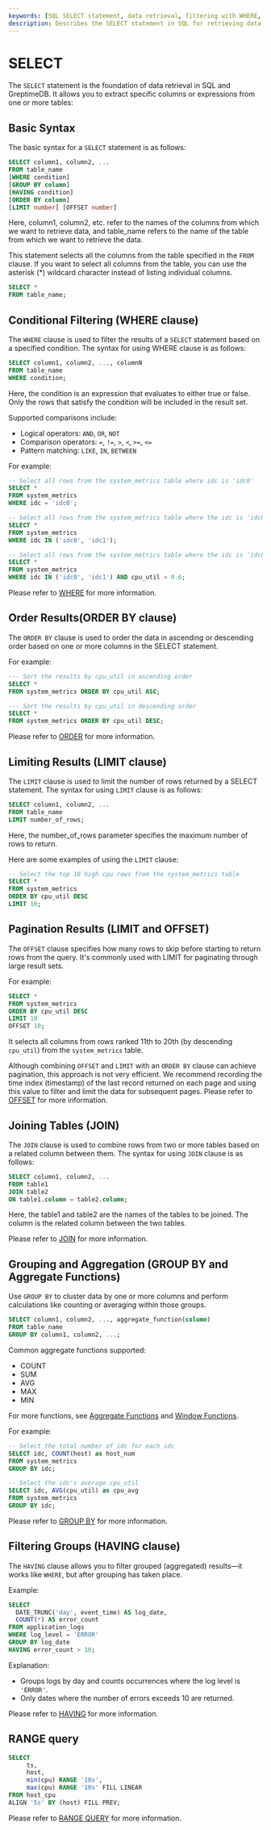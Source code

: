 ```yaml
---
keywords: [SQL SELECT statement, data retrieval, filtering with WHERE, LIMIT clause, JOIN tables, GROUP BY clause]
description: Describes the SELECT statement in SQL for retrieving data from tables, including syntax, filtering with WHERE, limiting results with LIMIT, joining tables, and grouping results with GROUP BY.
---
```


# SELECT

The `SELECT` statement is the foundation of data retrieval in SQL and GreptimeDB. It allows you to extract specific columns or expressions from one or more tables:

## Basic Syntax

The basic syntax for a `SELECT` statement is as follows:

```sql
SELECT column1, column2, ...
FROM table_name
[WHERE condition]
[GROUP BY column]
[HAVING condition]
[ORDER BY column]
[LIMIT number] [OFFSET number]
```

Here, column1, column2, etc. refer to the names of the columns from which we want to retrieve data,
and table_name refers to the name of the table from which we want to retrieve the data.

This statement selects all the columns from the table specified in the
`FROM` clause. If you want to select all columns from the table, you can use the asterisk (*) wildcard
character instead of listing individual columns.

```sql
SELECT *
FROM table_name;
```

## Conditional Filtering (WHERE clause)

The `WHERE` clause is used to filter the results of a `SELECT` statement based on a specified condition. The
syntax for using WHERE clause is as follows:

```sql
SELECT column1, column2, ..., columnN
FROM table_name
WHERE condition;
```

Here, the condition is an expression that evaluates to either true or false. Only the rows that satisfy the condition will be included in the result set.

Supported comparisons include:
* Logical operators: `AND`, `OR`, `NOT`
* Comparison operators: `=`, `!=`, `>`, `<`, `>=`, `<=`
* Pattern matching: `LIKE`, `IN`, `BETWEEN`

For example:
```sql
-- Select all rows from the system_metrics table where idc is 'idc0'
SELECT *
FROM system_metrics
WHERE idc = 'idc0';

-- Select all rows from the system_metrics table where the idc is 'idc0' or 'idc0'
SELECT *
FROM system_metrics
WHERE idc IN ('idc0', 'idc1');

-- Select all rows from the system_metrics table where the idc is 'idc0' or 'idc0' and the cpu utilization is greater than 60%
SELECT *
FROM system_metrics
WHERE idc IN ('idc0', 'idc1') AND cpu_util > 0.6;
```

Please refer to [WHERE](where.md) for more information.

## Order Results(ORDER BY clause)

The `ORDER BY` clause is used to order the data in ascending or descending order based on one or more columns in the SELECT statement.

For example:

```sql
--- Sort the results by cpu_util in ascending order
SELECT *
FROM system_metrics ORDER BY cpu_util ASC;

--- Sort the results by cpu_util in descending order
SELECT *
FROM system_metrics ORDER BY cpu_util DESC;
```

Please refer to [ORDER](order_by.md) for more information.

## Limiting Results (LIMIT clause)

The `LIMIT` clause is used to limit the number of rows returned by a SELECT statement. The syntax for using
`LIMIT` clause is as follows:

```sql
SELECT column1, column2, ...
FROM table_name
LIMIT number_of_rows;
```

Here, the number_of_rows parameter specifies the maximum number of rows to return.

Here are some examples of using the `LIMIT` clause:

```sql
-- Select the top 10 high cpu rows from the system_metrics table
SELECT *
FROM system_metrics
ORDER BY cpu_util DESC
LIMIT 10;
```

## Pagination Results (LIMIT and OFFSET)

The `OFFSET` clause specifies how many rows to skip before starting to return rows from the query. It's commonly used with LIMIT for paginating through large result sets.

For example:
```sql
SELECT *
FROM system_metrics
ORDER BY cpu_util DESC
LIMIT 10
OFFSET 10;
```

It selects all columns from rows ranked 11th to 20th (by descending `cpu_util`)  from the `system_metrics` table.

Although combining `OFFSET` and `LIMIT` with an `ORDER BY` clause can achieve pagination, this approach is not very efficient. We recommend recording the time index (timestamp) of the last record returned on each page and using this value to filter and limit the data for subsequent pages. Please refer to [OFFSET](offset.md) for more information.

## Joining Tables (JOIN)

The `JOIN` clause is used to combine rows from two or more tables based on a related column between them. The syntax for using `JOIN` clause is as follows:

```sql
SELECT column1, column2, ...
FROM table1
JOIN table2
ON table1.column = table2.column;
```

Here, the table1 and table2 are the names of the tables to be joined. The column is the related column between the two tables.

Please refer to [JOIN](join.md) for more information.

## Grouping and Aggregation (GROUP BY and Aggregate Functions)

Use `GROUP BY` to cluster data by one or more columns and perform calculations like counting or averaging within those groups. 

```sql
SELECT column1, column2, ..., aggregate_function(column)
FROM table_name
GROUP BY column1, column2, ...;
```

Common aggregate functions supported:
* COUNT
* SUM
* AVG
* MAX
* MIN

For more functions, see [Aggregate Functions](/reference/sql/functions/df-functions.md#aggregate-functions) and [Window Functions](/reference/sql/functions/df-functions.md#window-functions).

For example:
```sql
-- Select the total number of idc for each idc
SELECT idc, COUNT(host) as host_num
FROM system_metrics
GROUP BY idc;

-- Select the idc's average cpu_util
SELECT idc, AVG(cpu_util) as cpu_avg
FROM system_metrics
GROUP BY idc;
```

Please refer to [GROUP BY](group_by.md) for more information.

## Filtering Groups (HAVING clause)

The `HAVING` clause allows you to filter grouped (aggregated) results—it works like `WHERE`, but after grouping has taken place.

Example:
```sql
SELECT
  DATE_TRUNC('day', event_time) AS log_date,
  COUNT(*) AS error_count
FROM application_logs
WHERE log_level = 'ERROR'
GROUP BY log_date
HAVING error_count > 10;
```

Explanation:
* Groups logs by day and counts occurrences where the log level is `'ERROR'`.
* Only dates where the number of errors exceeds 10 are returned.

Please refer to [HAVING](having.md) for more information.

## RANGE query

```sql
SELECT
     ts,
     host,
     min(cpu) RANGE '10s',
     max(cpu) RANGE '10s' FILL LINEAR
FROM host_cpu
ALIGN '5s' BY (host) FILL PREV;
```

Please refer to [RANGE QUERY](range.md) for more information.